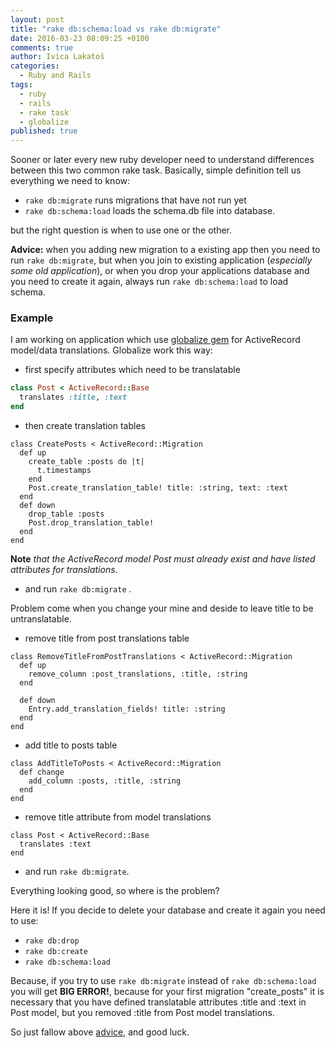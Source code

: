 ```yaml
---
layout: post
title: "rake db:schema:load vs rake db:migrate"
date: 2016-03-23 08:09:25 +0100
comments: true
author: Ivica Lakatoš
categories:
  - Ruby and Rails
tags:
  - ruby
  - rails
  - rake task
  - globalize
published: true
---
```


Sooner or later every new ruby developer need to understand  differences between this two common rake task. Basically, simple definition tell us everything we need to know:

+ `rake db:migrate` runs migrations that have not run yet
+ `rake db:schema:load` loads the schema.db file into database.

but the right question is when to use one or the other.

**Advice:** <a id="advice"></a> when you adding new migration to a existing app then you need to run `rake db:migrate`, but when you join to existing application (_especially some old application_), or when you drop your applications database and you need to create it again, always run `rake db:schema:load` to load schema.

### Example

I am working on application which use [globalize gem](https://github.com/globalize/globalize) for ActiveRecord model/data translations. Globalize work this way:

+ first specify attributes which need to be translatable

``` ruby
class Post < ActiveRecord::Base
  translates :title, :text
end
```
<!--more-->

+ then create translation tables

```
class CreatePosts < ActiveRecord::Migration
  def up
    create_table :posts do |t|
      t.timestamps
    end
    Post.create_translation_table! title: :string, text: :text
  end
  def down
    drop_table :posts
    Post.drop_translation_table!
  end
end
```
**Note** _that the ActiveRecord model Post must already exist and have listed attributes for translations_.

+ and run `rake db:migrate` .

Problem come when you change your mine and deside to leave title to be untranslatable. 

+ remove title from post translations table

```
class RemoveTitleFromPostTranslations < ActiveRecord::Migration
  def up
    remove_column :post_translations, :title, :string
  end

  def down
    Entry.add_translation_fields! title: :string
  end
end
```
+ add title to posts table

```
class AddTitleToPosts < ActiveRecord::Migration
  def change
    add_column :posts, :title, :string
  end
end
```
+ remove title attribute from model translations

```
class Post < ActiveRecord::Base
  translates :text
end
```
+ and run `rake db:migrate`.

Everything looking good, so where is the problem?

Here it is! If you decide to delete your database and create it again you need to use:

+ `rake db:drop`
+ `rake db:create`
+ `rake db:schema:load`

Because, if you try to use `rake db:migrate` instead of `rake db:schema:load` you will get **BIG ERROR!**, because for your first migration "create_posts" it is necessary that you have defined translatable attributes :title and :text in Post model, but you removed :title from Post model translations.

So just fallow above [advice](#advice), and good luck.




